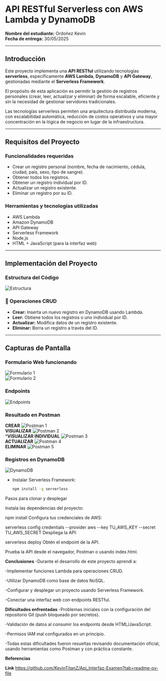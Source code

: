 # API RESTful Serverless con AWS Lambda y DynamoDB

**Nombre del estudiante:** Ordoñez Kevin  
**Fecha de entrega:** 30/05/2025

---

##  Introducción

Este proyecto implementa una **API RESTful** utilizando tecnologías **serverless**, específicamente **AWS Lambda**, **DynamoDB** y **API Gateway**, gestionadas mediante el **Serverless Framework**.

El propósito de esta aplicación es permitir la gestión de registros personales (crear, leer, actualizar y eliminar) de forma escalable, eficiente y sin la necesidad de gestionar servidores tradicionales.

Las tecnologías serverless permiten una arquitectura distribuida moderna, con escalabilidad automática, reducción de costos operativos y una mayor concentración en la lógica de negocio en lugar de la infraestructura.

---

## Requisitos del Proyecto

### Funcionalidades requeridas

- Crear un registro personal (nombre, fecha de nacimiento, cédula, ciudad, país, sexo, tipo de sangre).
- Obtener todos los registros.
- Obtener un registro individual por ID.
- Actualizar un registro existente.
- Eliminar un registro por su ID.

### Herramientas y tecnologías utilizadas

- AWS Lambda  
- Amazon DynamoDB  
- API Gateway  
- Serverless Framework  
- Node.js  
- HTML + JavaScript (para la interfaz web)

---

## Implementación del Proyecto

### Estructura del Código


![Estructura](https://i.imgur.com/XXXXX.png)



### 🔄 Operaciones CRUD

- **Crear:** Inserta un nuevo registro en DynamoDB usando Lambda.
- **Leer:** Obtiene todos los registros o uno individual por ID.
- **Actualizar:** Modifica datos de un registro existente.
- **Eliminar:** Borra un registro a través del ID.

---
## Capturas de Pantalla

### Formulario Web funcionando
![Formulario 1](https://i.imgur.com/2eRf7vg.png)  
![Formulario 2](https://i.imgur.com/TsPvQzy.png)

### Endpoints
![Endpoints](https://i.imgur.com/6Y22a6r.png)

### Resultado en Postman 
**CREAR**
![Postman 1](https://i.imgur.com/XvoSVkW.png)  
**VISUALIZAR**
![Postman 2](https://i.imgur.com/EzeB7Sx.png)  
***VISUALIZAR INDIVIDUAL**
![Postman 3](https://i.imgur.com/hfTCZmX.png)  
**ACTUALIZAR**
![Postman 4](https://i.imgur.com/5ho8fyh.png)  
**ELIMINAR**
![Postman 5](https://i.imgur.com/GPwyQ50.png)

### Registros en DynamoDB
![DynamoDB](https://i.imgur.com/lzOzl1r.png)

- Instalar Serverless Framework:
  ```bash
  npm install -g serverless


Pasos para clonar y desplegar



Instala las dependencias del proyecto:

npm install
Configura tus credenciales de AWS:

serverless config credentials --provider aws --key TU_AWS_KEY --secret TU_AWS_SECRET
Despliega la API:

serverless deploy
Obtén el endpoint de la API.

Prueba la API desde el navegador, Postman o usando index.html.

**Conclusiones**
-Durante el desarrollo de este proyecto aprendí a:

-Implementar funciones Lambda para operaciones CRUD.

-Utilizar DynamoDB como base de datos NoSQL.

-Configurar y desplegar un proyecto usando Serverless Framework.

-Conectar una interfaz web con endpoints RESTful.

**Dificultades enfrentadas**
-Problemas iniciales con la configuración del repositorio Git (push bloqueado por secretos).

-Validación de datos al consumir los endpoints desde HTML/JavaScript.

-Permisos IAM mal configurados en un principio.

-Todas estas dificultades fueron resueltas revisando documentación oficial, usando herramientas como Postman y con práctica constante.


 **Referencias**


**Link**
https://github.com/KevinTitanZ/Api_Interfaz-Examen?tab=readme-ov-file
